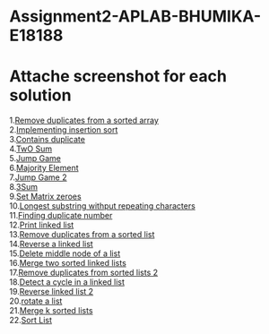 # Assignment2-APLAB-BHUMIKA-E18188
# Attache screenshot for each solution
1.[Remove duplicates from a sorted array](https://leetcode.com/problems/remove-duplicates-from-sorted-array/)<br>
2.[Implementing insertion sort](https://www.geeksforgeeks.org/problems/insertion-sort/1)<br>
3.[Contains duplicate](https://leetcode.com/problems/contains-duplicate/description/)<br>
4.[TwO Sum](https://leetcode.com/problems/two-sum/)<br>
5.[Jump Game](https://leetcode.com/problems/jump-game/)<br>
6.[Majority Element](https://leetcode.com/problems/majority-element)<br>
7.[Jump Game 2](https://leetcode.com/problems/jump-game-ii)<br>
8.[3Sum](https://leetcode.com/problems/3sum/)<br>
9.[Set Matrix zeroes](https://leetcode.com/problems/set-matrix-zeroes/)<br>
10.[Longest substring withput repeating characters](https://leetcode.com/problems/longest-substring-without-repeating-characters/description/)<br>
11.[Finding duplicate number](https://leetcode.com/problems/find-the-duplicate-number/description/)<br>
12.[Print linked list](https://www.geeksforgeeks.org/problems/print-linked-list-elements/0)<br>
13.[Remove duplicates from a sorted list](https://leetcode.com/problems/remove-duplicates-from-sorted-list)<br>
14.[Reverse a linked list](https://leetcode.com/problems/reverse-linked-list/)<br>
15.[Delete middle node of a list](https://leetcode.com/problems/delete-the-middle-node-of-a-linked-list)<br>
16.[Merge two sorted linked lists](https://leetcode.com/problems/merge-two-sorted-lists)<br>
17.[Remove duplicates from sorted lists 2](https://leetcode.com/problems/remove-duplicates-from-sorted-list-ii)<br>
18.[Detect a cycle in a linked list](https://leetcode.com/problems/linked-list-cycle)<br>
19.[Reverse linked list 2](https://leetcode.com/problems/reverse-linked-list-ii)<br>
20.[rotate a list](https://leetcode.com/problems/rotate-list)<br>
21.[Merge k sorted lists](https://leetcode.com/problems/merge-k-sorted-lists/)<br>
22.[Sort List](https://leetcode.com/problems/sort-list/description/)<br>
